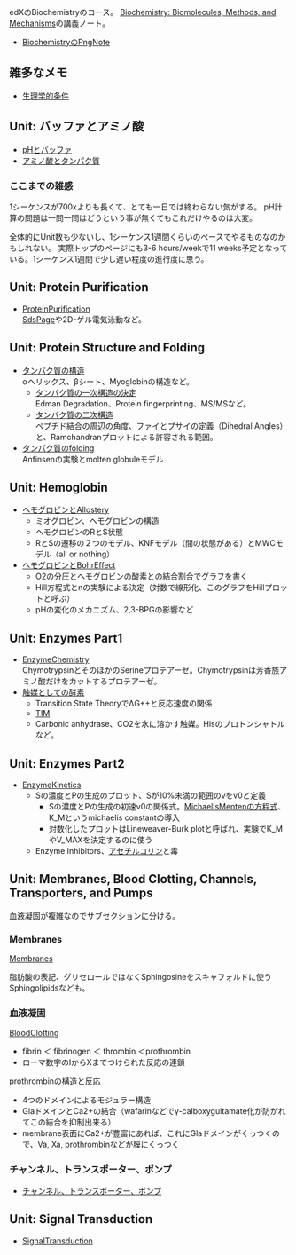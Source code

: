 edXのBiochemistryのコース。
[Biochemistry: Biomolecules, Methods, and Mechanisms](https://www.edx.org/course/biochemistry-biomolecules-methods-and-mechanisms-course-v1mitx705x3t2021)の講義ノート。

- [BiochemistryのPngNote](https://karino2.github.io/ImageGallery/Biochemistry705x.html)

## 雑多なメモ

- [生理学的条件](生理学的条件.md)

## Unit: バッファとアミノ酸

- [pHとバッファ](pHとバッファ.md)
- [アミノ酸とタンパク質](アミノ酸とタンパク質.md)

### ここまでの雑感

1シーケンスが700xよりも長くて、とても一日では終わらない気がする。
pH計算の問題は一問一問はどうという事が無くてもこれだけやるのは大変。

全体的にUnit数も少ないし、1シーケンス1週間くらいのペースでやるものなのかもしれない。
実際トップのページにも3-6 hours/weekで11 weeks予定となっている。1シーケンス1週間で少し遅い程度の進行度に思う。

## Unit: Protein Purification

- [ProteinPurification](ProteinPurification.md)  
[SdsPage](SdsPage.md)や2D-ゲル電気泳動など。

## Unit: Protein Structure and Folding

- [タンパク質の構造](タンパク質の構造.md)  
αヘリックス、βシート、Myoglobinの構造など。
  - [タンパク質の一次構造の決定](タンパク質の一次構造の決定.md)  
Edman Degradation、Protein fingerprinting、MS/MSなど。
  - [タンパク質の二次構造](タンパク質の二次構造.md)  
ペプチド結合の周辺の角度、ファイとプサイの定義（Dihedral Angles）と、Ramchandranプロットによる許容される範囲。
- [タンパク質のfolding](タンパク質のfolding.md)  
Anfinsenの実験とmolten globuleモデル

## Unit: Hemoglobin

- [ヘモグロビンとAllostery](ヘモグロビンとAllostery.md)
  - ミオグロビン、ヘモグロビンの構造
  - ヘモグロビンのRとS状態
  - RとSの遷移の２つのモデル、KNFモデル（間の状態がある）とMWCモデル（all or nothing）
- [ヘモグロビンとBohrEffect](ヘモグロビンとBohrEffect.md)
   - O2の分圧とヘモグロビンの酸素との結合割合でグラフを書く
   - Hill方程式とnの実験による決定（対数で線形化、このグラフをHillプロットと呼ぶ）
   - pHの変化のメカニズム、2,3-BPGの影響など

## Unit: Enzymes Part1

- [EnzymeChemistry](EnzymeChemistry.md)  
ChymotrypsinとそのほかのSerineプロテアーゼ。Chymotrypsinは芳香族アミノ酸だけをカットするプロテアーゼ。
- [触媒としての酵素](触媒としての酵素.md)
   - Transition State TheoryでΔG++と反応速度の関係
   - [TIM](TIM.md)
   - Carbonic anhydrase、CO2を水に溶かす触媒。Hisのプロトンシャトルなど。

## Unit: Enzymes Part2

- [EnzymeKinetics](EnzymeKinetics.md)
  - Sの濃度とPの生成のプロット、Sが10%未満の範囲のvをv0と定義
     - Sの濃度とPの生成の初速v0の関係式。[MichaelisMentenの方程式](MichaelisMentenの方程式.md)、K_Mというmichaelis constantの導入
     - 対数化したプロットはLineweaver-Burk plotと呼ばれ、実験でK_MやV_MAXを決定するのに使う
  - Enzyme Inhibitors、[アセチルコリン](アセチルコリン.md)と毒

## Unit: Membranes, Blood Clotting, Channels, Transporters, and Pumps

血液凝固が複雑なのでサブセクションに分ける。

### Membranes

[Membranes](Membranes.md) 

脂肪酸の表記、グリセロールではなくSphingosineをスキャフォルドに使うSphingolipidsなども。

### 血液凝固

[BloodClotting](BloodClotting.md)

- fibrin ＜ fibrinogen ＜ thrombin ＜prothrombin
- ローマ数字のIからXまでつけられた反応の連鎖

prothrombinの構造と反応

- 4つのドメインによるモジュラー構造
- GlaドメインとCa2+の結合（wafarinなどでγ-calboxygultamate化が防がれてこの結合を抑制出来る）
- membrane表面にCa2+が豊富にあれば、これにGlaドメインがくっつくので、Va, Xa, prothrombinなどが膜にくっつく

### チャンネル、トランスポーター、ポンプ

- [チャンネル、トランスポーター、ポンプ](チャンネル、トランスポーター、ポンプ.md)

## Unit: Signal Transduction

- [SignalTransduction](SignalTransduction.md)

